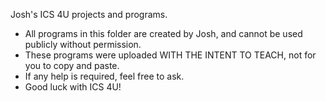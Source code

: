 Josh's ICS 4U projects and programs. 
- All programs in this folder are created by Josh, and cannot be used publicly without permission.
- These programs were uploaded WITH THE INTENT TO TEACH, not for you to copy and paste.
- If any help is required, feel free to ask.
- Good luck with ICS 4U!
